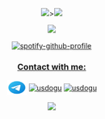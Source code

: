 <p align="center">
    <img src="https://github-readme-stats.vercel.app/api?username=usdogu&show_icons=true&theme=merko"></img>><img
        src="https://github-readme-streak-stats.herokuapp.com?user=usdogu&theme=merko&date_format=M%20j%5B%2C%20Y%5D"></img>
</p>


<p align="center">
    <img src="https://github-readme-stats.vercel.app/api/top-langs/?username=usdogu&layout=compact&theme=merko&hide=c,html,emacs%20lisp,nix"></img>
</p>

<p align="center">
    <a href="https://spotify-github-profile.vercel.app/api/view?uid=31hds44refljvemmswc35hr5px6i&amp;redirect=true"><img
            src="https://spotify-github-profile.vercel.app/api/view?uid=31hds44refljvemmswc35hr5px6i&amp;cover_image=true&amp;theme=default&amp;bar_color=53b14f&amp;bar_color_cover=true"
            alt="spotify-github-profile" /><br />
</p>


<p>
<h3 align="center">Contact with me: </h3>
<p align="center">
    <a href="https://t.me/c25dbb82028af8907c3a402fa0c2780d" target="blank"><img align="center" style="color: white;"
            src="telegram-app.svg" alt="usdogu" height="30" width="40" /></a>
    <a href="https://twitter.com/usdogu" target="blank"><img align="center"
            src="https://raw.githubusercontent.com/rahuldkjain/github-profile-readme-generator/master/src/images/icons/Social/twitter.svg"
            alt="usdogu" height="30" width="40" /></a>
    <a href="https://instagram.com/usdogu" target="blank"><img align="center"
            src="https://raw.githubusercontent.com/rahuldkjain/github-profile-readme-generator/master/src/images/icons/Social/instagram.svg"
            alt="usdogu" height="30" width="40" /></a>

</p>
</p>



<p align="center">
    <img src="https://komarev.com/ghpvc/?username=usdogu"></img>
</p>
